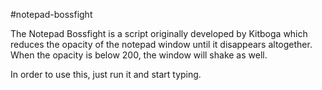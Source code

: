 #notepad-bossfight

The Notepad Bossfight is a script originally developed by Kitboga which reduces the opacity of the notepad window until it disappears altogether. When the opacity is below 200, the window will shake as well.

In order to use this, just run it and start typing.
